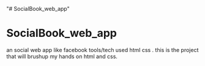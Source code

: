 "# SocialBook_web_app" 
# SocialBook_web_app

an social web app like facebook tools/tech used html css . this is the project that will brushup my hands on html and css.